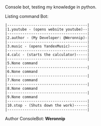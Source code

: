 Console bot, testing my knowledge in python.

Listing command Bot:


    |-------------------------------------|   
    |1.youtube - (opens website youtube)--|
    |-------------------------------------|
    |2.author - (My Developer: @Weronnip)-|
    |-------------------------------------|
    |3.music - (opens YandexMusic)--------|
    |-------------------------------------|
    |4.calc - (starts the calculator)-----|
    |-------------------------------------|
    |5.None command
    |-------------------------------------|
    |6.None command
    |-------------------------------------|
    |7.None command
    |-------------------------------------|
    |8.None command
    |-------------------------------------|
    |9.None command
    |-------------------------------------|
    |10.stop - (Shuts down the work)------|
    |-------------------------------------|



Author ConsoleBot: **Weronnip**